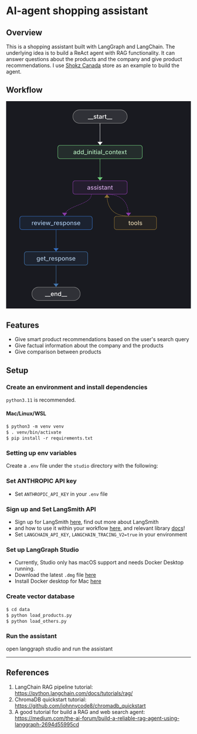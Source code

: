 # AI-agent shopping assistant

## Overview
This is a shopping assistant built with LangGraph and LangChain. The underlying idea is to build a ReAct agent with RAG functionality. It can answer questions about the products and the company and give product recommendations. I use [Shokz Canada](https://ca.shokz.com/) store as an example to build the agent.

## Workflow
![Workflow](./asset/workflow.png)

## Features
- Give smart product recommendations based on the user's search query
- Give factual information about the company and the products
- Give comparison between products

## Setup

### Create an environment and install dependencies
`python3.11` is recommended.
#### Mac/Linux/WSL
```
$ python3 -m venv venv
$ . venv/bin/activate
$ pip install -r requirements.txt
```

### Setting up env variables
Create a `.env` file under the `studio` directory with the following:

### Set ANTHROPIC API key
*  Set `ANTHROPIC_API_KEY` in your `.env` file 

### Sign up and Set LangSmith API
* Sign up for LangSmith [here](https://smith.langchain.com/), find out more about LangSmith
* and how to use it within your workflow [here](https://www.langchain.com/langsmith), and relevant library [docs](https://docs.smith.langchain.com/)!
*  Set `LANGCHAIN_API_KEY`, `LANGCHAIN_TRACING_V2=true` in your environment 

### Set up LangGraph Studio

* Currently, Studio only has macOS support and needs Docker Desktop running.
* Download the latest `.dmg` file [here](https://github.com/langchain-ai/langgraph-studio?tab=readme-ov-file#download)
* Install Docker desktop for Mac [here](https://docs.docker.com/engine/install/)

### Create vector database
```
$ cd data
$ python load_products.py
$ python load_others.py
```

### Run the assistant
open langgraph studio and run the assistant

---
## References
1. LangChain RAG pipeline tutorial: https://python.langchain.com/docs/tutorials/rag/
2. ChromaDB quickstart tutorial: https://github.com/johnnycode8/chromadb_quickstart
3. A good tutorial for build a RAG and web search agent: https://medium.com/the-ai-forum/build-a-reliable-rag-agent-using-langgraph-2694d55995cd